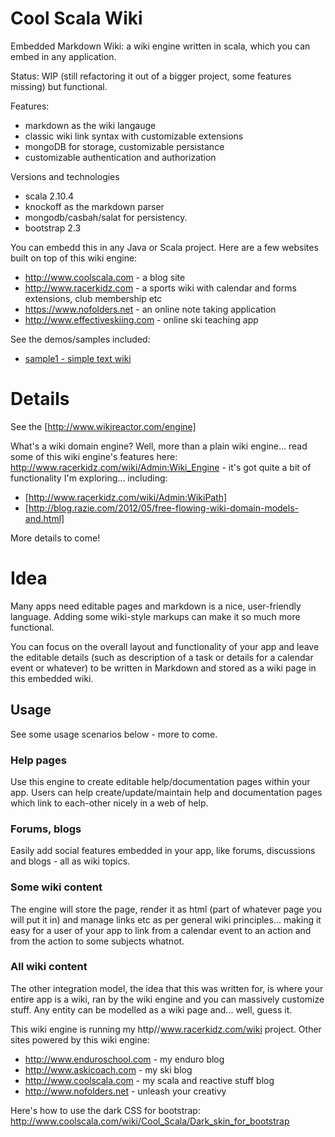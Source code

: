 Cool Scala Wiki
===============

Embedded Markdown Wiki: a wiki engine written in scala, which you can embed in any application.

Status: WIP (still refactoring it out of a bigger project, some features missing) but functional.

Features:

- markdown as the wiki langauge
- classic wiki link syntax with customizable extensions
- mongoDB for storage, customizable persistance
- customizable authentication and authorization

Versions and technologies

- scala 2.10.4
- knockoff as the markdown parser
- mongodb/casbah/salat for persistency.
- bootstrap 2.3

You can embedd this in any Java or Scala project. Here are a few websites built on top of this wiki engine:

- http://www.coolscala.com - a blog site
- http://www.racerkidz.com - a sports wiki with calendar and forms extensions, club membership etc
- https://www.nofolders.net - an online note taking application
- http://www.effectiveskiing.com - online ski teaching app

See the demos/samples included:

- [sample1 - simple text wiki](samples/sample1)

Details
==========

See the [http://www.wikireactor.com/engine]

What's a wiki domain engine? Well, more than a plain wiki engine... read some of this wiki engine's features here: http://www.racerkidz.com/wiki/Admin:Wiki_Engine - it's got quite a bit of functionality I'm exploring... including:

- [http://www.racerkidz.com/wiki/Admin:WikiPath]
- [http://blog.razie.com/2012/05/free-flowing-wiki-domain-models-and.html]

More details to come! 

Idea
=====

Many apps need editable pages and markdown is a nice, user-friendly language. Adding some wiki-style markups can make it so much more functional.

You can focus on the overall layout and functionality of your app and leave the editable details (such as description of a task or details for a calendar event or whatever) to be written in Markdown and stored as a wiki page in this embedded wiki. 


## Usage

See some usage scenarios below - more to come.

### Help pages

Use this engine to create editable help/documentation pages within your app. Users can help create/update/maintain help and documentation pages which link to each-other nicely in a web of help.

### Forums, blogs

Easily add social features embedded in your app, like forums, discussions and blogs - all as wiki topics.

### Some wiki content

The engine will store the page, render it as html (part of whatever page you will put it in) and manage links etc as per general wiki principles... making it easy for a user of your app to link from a calendar event to an action and from the action to some subjects whatnot.

### All wiki content

The other integration model, the idea that this was written for, is where your entire app is a wiki, ran by the wiki engine and you can massively customize stuff. Any entity can be modelled as a wiki page and... well, guess it.

This wiki engine is running my http//www.racerkidz.com/wiki project. Other sites powered by this wiki engine:

* http://www.enduroschool.com - my enduro blog
* http://www.askicoach.com - my ski blog
* http://www.coolscala.com - my scala and reactive stuff blog
* http://www.nofolders.net - unleash your creativy

Here's how to use the dark CSS for bootstrap: http://www.coolscala.com/wiki/Cool_Scala/Dark_skin_for_bootstrap

